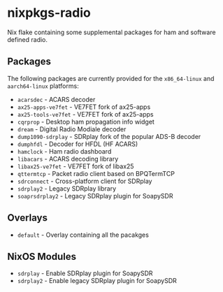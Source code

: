 # nixpkgs-radio

Nix flake containing some supplemental packages for ham and software defined radio.

## Packages

The following packages are currently provided for the `x86_64-linux` and `aarch64-linux` platforms:

- `acarsdec` - ACARS decoder
- `ax25-apps-ve7fet` - VE7FET fork of ax25-apps
- `ax25-tools-ve7fet` - VE7FET fork of ax25-apps
- `cqrprop` - Desktop ham propagation info widget
- `dream` - Digital Radio Modiale decoder
- `dump1090-sdrplay` - SDRplay fork of the popular ADS-B decoder
- `dumphfdl` - Decoder for HFDL (HF ACARS)
- `hamclock` - Ham radio dashboard
- `libacars` - ACARS decoding library
- `libax25-ve7fet` - VE7FET fork of libax25
- `qttermtcp` - Packet radio client based on BPQTermTCP
- `sdrconnect` - Cross-platform client for SDRplay 
- `sdrplay2` - Legacy SDRplay library
- `soaprsdrplay2` - Legacy SDRplay plugin for SoapySDR

## Overlays

- `default` - Overlay containing all the pacakges

## NixOS Modules

- `sdrplay` - Enable SDRplay plugin for SoapySDR
- `sdrplay2` - Enable legacy SDRplay plugin for SoapySDR